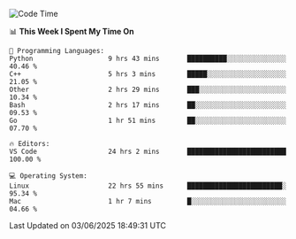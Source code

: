 
<!--START_SECTION:waka-->
![Code Time](http://img.shields.io/badge/Code%20Time-3%2C479%20hrs%2035%20mins-blue)

📊 **This Week I Spent My Time On** 

```text
💬 Programming Languages: 
Python                   9 hrs 43 mins       ██████████░░░░░░░░░░░░░░░   40.46 % 
C++                      5 hrs 3 mins        █████░░░░░░░░░░░░░░░░░░░░   21.05 % 
Other                    2 hrs 29 mins       ███░░░░░░░░░░░░░░░░░░░░░░   10.34 % 
Bash                     2 hrs 17 mins       ██░░░░░░░░░░░░░░░░░░░░░░░   09.53 % 
Go                       1 hr 51 mins        ██░░░░░░░░░░░░░░░░░░░░░░░   07.70 % 

🔥 Editors: 
VS Code                  24 hrs 2 mins       █████████████████████████   100.00 % 

💻 Operating System: 
Linux                    22 hrs 55 mins      ████████████████████████░   95.34 % 
Mac                      1 hr 7 mins         █░░░░░░░░░░░░░░░░░░░░░░░░   04.66 % 
```


 Last Updated on 03/06/2025 18:49:31 UTC
<!--END_SECTION:waka-->

